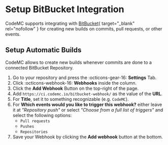 # Setup BitBucket Integration
CodeMC supports integrating with [BitBucket](https://bitbucket.org){ target="_blank" rel="nofollow" } for creating new builds on commits, pull requests, or other events.

## Setup Automatic Builds
CodeMC allows to create new builds whenever commits are done to a connected BitBucket Repository.

1. Go to your repository and press the :octicons-gear-16: **Settings** Tab.
2. Click :octicons-webhook-16: **Webhooks** inside the column.
3. Click the **Add Webhook** Button on the top-right of the page.
4. Add `https://ci.codemc.io/bitbucket-webhook/` as the value of the **URL**.
5. For **Title**, set it to something recognizable (e.g. `CodeMC`).
6. For **Which events would you like to trigger this webhook?** either leave it at *"Repository push"* or select *"Choose from a full list of triggers"* and select the following options:
    - `Pull requests`
    - `Pushes`
    - `Repositories`
7. Save your Webhook by clicking the **Add webhook** button at the bottom.